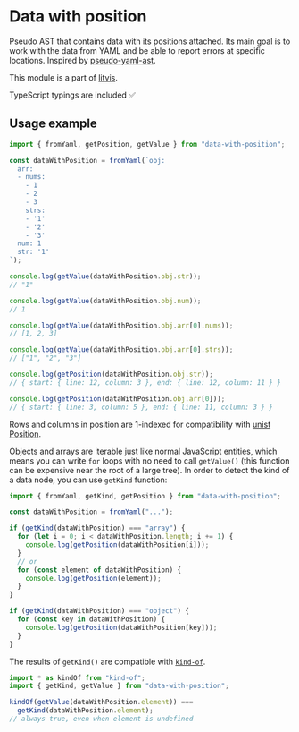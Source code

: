 # Data with position

Pseudo AST that contains data with its positions attached.
Its main goal is to work with the data from YAML and be able to report errors at specific locations.
Inspired by [pseudo-yaml-ast](https://github.com/yldio/pseudo-yaml-ast).

This module is a part of [litvis](https://github.com/gicentre/litvis).

TypeScript typings are included ✅

## Usage example

```js
import { fromYaml, getPosition, getValue } from "data-with-position";

const dataWithPosition = fromYaml(`obj:
  arr:
  - nums:
    - 1
    - 2
    - 3
    strs:
    - '1'
    - '2'
    - '3'
  num: 1
  str: '1'
`);

console.log(getValue(dataWithPosition.obj.str));
// "1"

console.log(getValue(dataWithPosition.obj.num));
// 1

console.log(getValue(dataWithPosition.obj.arr[0].nums));
// [1, 2, 3]

console.log(getValue(dataWithPosition.obj.arr[0].strs));
// ["1", "2", "3"]

console.log(getPosition(dataWithPosition.obj.str));
// { start: { line: 12, column: 3 }, end: { line: 12, column: 11 } }

console.log(getPosition(dataWithPosition.obj.arr[0]));
// { start: { line: 3, column: 5 }, end: { line: 11, column: 3 } }
```

Rows and columns in position are 1-indexed for compatibility with [unist Position](https://github.com/syntax-tree/unist#position).

Objects and arrays are iterable just like normal JavaScript entities, which means you can write `for` loops with no need to call `getValue()` (this function can be expensive near the root of a large tree).
In order to detect the kind of a data node, you can use `getKind` function:

```js
import { fromYaml, getKind, getPosition } from "data-with-position";

const dataWithPosition = fromYaml("...");

if (getKind(dataWithPosition) === "array") {
  for (let i = 0; i < dataWithPosition.length; i += 1) {
    console.log(getPosition(dataWithPosition[i]));
  }
  // or
  for (const element of dataWithPosition) {
    console.log(getPosition(element));
  }
}

if (getKind(dataWithPosition) === "object") {
  for (const key in dataWithPosition) {
    console.log(getPosition(dataWithPosition[key]));
  }
}
```

The results of `getKind()` are compatible with [`kind-of`](https://www.npmjs.com/package/kind-of).

```js
import * as kindOf from "kind-of";
import { getKind, getValue } from "data-with-position";

kindOf(getValue(dataWithPosition.element)) ===
  getKind(dataWithPosition.element);
// always true, even when element is undefined
```
